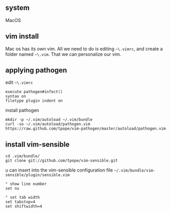## system

MacOS

## vim install

Mac os has its own vim.
All we need to do is editing `~\.vimrc`, and create a folder named `~\.vim`. That we can personalize our vim.

## applying pathogen

edit `~\.vimrc`

```
execute pathogen#infect()
syntax on
filetype plugin indent on
```

install pathogen

```
mkdir -p ~/.vim/autoload ~/.vim/bundle
curl -so ~/.vim/autoload/pathogen.vim https://raw.github.com/tpope/vim-pathogen/master/autoload/pathogen.vim
```

## install vim-sensible

```
cd .vim/bundle/
git clone git://github.com/tpope/vim-sensible.git
```

u can insert into the vim-sensible configuration file `~/.vim/bundle/vim-sensible/plugin/sensible.vim`

```
" show line number
set nu
 
" set tab width
set tabstop=4
set shiftwidth=4
```